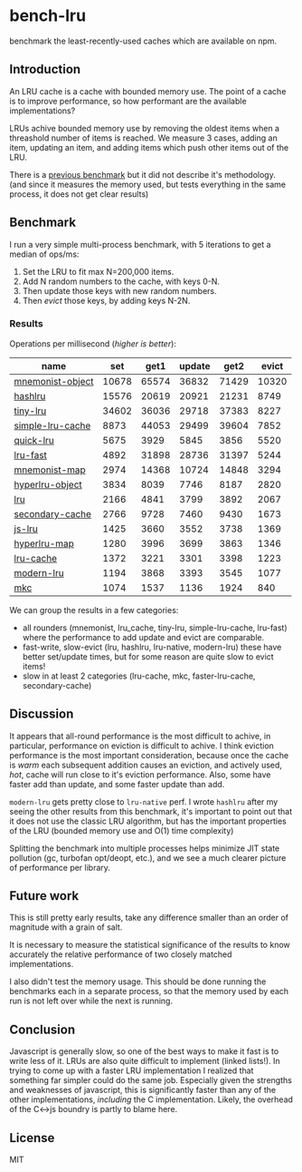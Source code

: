 # bench-lru

benchmark the least-recently-used caches which are available on npm.

## Introduction

An LRU cache is a cache with bounded memory use.
The point of a cache is to improve performance,
so how performant are the available implementations?

LRUs achive bounded memory use by removing the oldest items when a threashold number of items
is reached. We measure 3 cases, adding an item, updating an item, and adding items
which push other items out of the LRU.

There is a [previous benchmark](https://www.npmjs.com/package/bench-cache)
but it did not describe it's methodology. (and since it measures the memory used,
but tests everything in the same process, it does not get clear results)

## Benchmark

I run a very simple multi-process benchmark, with 5 iterations to get a median of ops/ms:

1. Set the LRU to fit max N=200,000 items.
2. Add N random numbers to the cache, with keys 0-N.
3. Then update those keys with new random numbers.
4. Then _evict_ those keys, by adding keys N-2N.

### Results

Operations per millisecond (*higher is better*):


| name                                                           | set   | get1  | update | get2  | evict |
|----------------------------------------------------------------|-------|-------|--------|-------|-------|
| [mnemonist-object](https://www.npmjs.com/package/mnemonist)    | 10678 | 65574 | 36832  | 71429 | 10320 |
| [hashlru](https://npmjs.com/package/hashlru)                   | 15576 | 20619 | 20921  | 21231 | 8749  |
| [tiny-lru](https://npmjs.com/package/tiny-lru)                 | 34602 | 36036 | 29718  | 37383 | 8227  |
| [simple-lru-cache](https://npmjs.com/package/simple-lru-cache) | 8873  | 44053 | 29499  | 39604 | 7852  |
| [quick-lru](https://npmjs.com/package/quick-lru)               | 5675  | 3929  | 5845   | 3856  | 5520  |
| [lru-fast](https://npmjs.com/package/lru-fast)                 | 4892  | 31898 | 28736  | 31397 | 5244  |
| [mnemonist-map](https://www.npmjs.com/package/mnemonist)       | 2974  | 14368 | 10724  | 14848 | 3294  |
| [hyperlru-object](https://npmjs.com/package/hyperlru-object)   | 3834  | 8039  | 7746   | 8187  | 2820  |
| [lru](https://www.npmjs.com/package/lru)                       | 2166  | 4841  | 3799   | 3892  | 2067  |
| [secondary-cache](https://npmjs.com/package/secondary-cache)   | 2766  | 9728  | 7460   | 9430  | 1673  |
| [js-lru](https://www.npmjs.com/package/js-lru)                 | 1425  | 3660  | 3552   | 3738  | 1369  |
| [hyperlru-map](https://npmjs.com/package/hyperlru-map)         | 1280  | 3996  | 3699   | 3863  | 1346  |
| [lru-cache](https://npmjs.com/package/lru-cache)               | 1372  | 3221  | 3301   | 3398  | 1223  |
| [modern-lru](https://npmjs.com/package/modern-lru)             | 1194  | 3868  | 3393   | 3545  | 1077  |
| [mkc](https://npmjs.com/packacge/package/mkc)                  | 1074  | 1537  | 1136   | 1924  | 840   |


We can group the results in a few categories:

* all rounders (mnemonist, lru_cache, tiny-lru, simple-lru-cache, lru-fast) where the performance to add update and evict are comparable.
* fast-write, slow-evict (lru, hashlru, lru-native, modern-lru) these have better set/update times, but for some reason are quite slow to evict items!
* slow in at least 2 categories (lru-cache, mkc, faster-lru-cache, secondary-cache)

## Discussion

It appears that all-round performance is the most difficult to achive, in particular,
performance on eviction is difficult to achive. I think eviction performance is the most important
consideration, because once the cache is _warm_ each subsequent addition causes an eviction,
and actively used, _hot_, cache will run close to it's eviction performance.
Also, some have faster add than update, and some faster update than add.

`modern-lru` gets pretty close to `lru-native` perf.
I wrote `hashlru` after my seeing the other results from this benchmark, it's important to point
out that it does not use the classic LRU algorithm, but has the important properties of the LRU
(bounded memory use and O(1) time complexity)

Splitting the benchmark into multiple processes helps minimize JIT state pollution (gc, turbofan opt/deopt, etc.), and we see a much clearer picture of performance per library.

## Future work

This is still pretty early results, take any difference smaller than an order of magnitude with a grain of salt.

It is necessary to measure the statistical significance of the results to know accurately the relative performance of two closely matched implementations.

I also didn't test the memory usage. This should be done running the benchmarks each in a separate process, so that the memory used by each run is not left over while the next is running.

## Conclusion

Javascript is generally slow, so one of the best ways to make it fast is to write less of it.
LRUs are also quite difficult to implement (linked lists!). In trying to come up with a faster
LRU implementation I realized that something far simpler could do the same job. Especially
given the strengths and weaknesses of javascript, this is significantly faster than any of the
other implementations, _including_ the C implementation. Likely, the overhead of the C<->js boundry
is partly to blame here.

## License

MIT
